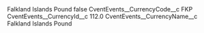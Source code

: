 <?xml version="1.0" encoding="UTF-8"?>
<CustomMetadata xmlns="http://soap.sforce.com/2006/04/metadata" xmlns:xsi="http://www.w3.org/2001/XMLSchema-instance" xmlns:xsd="http://www.w3.org/2001/XMLSchema">
    <label>Falkland Islands Pound</label>
    <protected>false</protected>
    <values>
        <field>CventEvents__CurrencyCode__c</field>
        <value xsi:type="xsd:string">FKP</value>
    </values>
    <values>
        <field>CventEvents__CurrencyId__c</field>
        <value xsi:type="xsd:double">112.0</value>
    </values>
    <values>
        <field>CventEvents__CurrencyName__c</field>
        <value xsi:type="xsd:string">Falkland Islands Pound</value>
    </values>
</CustomMetadata>
